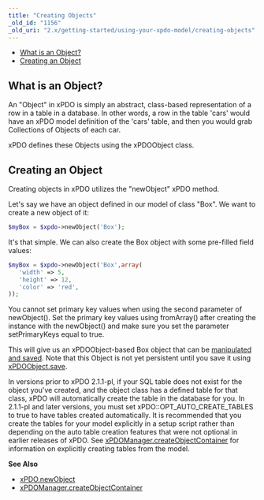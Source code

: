 ```yaml
---
title: "Creating Objects"
_old_id: "1156"
_old_uri: "2.x/getting-started/using-your-xpdo-model/creating-objects"
---
```


- [What is an Object?](#CreatingObjects-WhatisanObject%3F)
- [Creating an Object](#CreatingObjects-CreatinganObject)



## What is an Object?

An "Object" in xPDO is simply an abstract, class-based representation of a row in a table in a database. In other words, a row in the table 'cars' would have an xPDO model definition of the 'cars' table, and then you would grab Collections of Objects of each car.

xPDO defines these Objects using the xPDOObject class.

## Creating an Object

Creating objects in xPDO utilizes the "newObject" xPDO method.

Let's say we have an object defined in our model of class "Box". We want to create a new object of it:

``` php 
$myBox = $xpdo->newObject('Box');
```

It's that simple. We can also create the Box object with some pre-filled field values:

``` php 
$myBox = $xpdo->newObject('Box',array(
   'width' => 5,
   'height' => 12,
   'color' => 'red',
));
```

You cannot set primary key values when using the second parameter of newObject(). Set the primary key values using fromArray() after creating the instance with the newObject() and make sure you set the parameter setPrimaryKeys equal to true.

This will give us an xPDOObject-based Box object that can be [manipulated and saved](xpdo/getting-started/using-your-xpdo-model/setting-object-fields "Setting Object Fields"). Note that this Object is not yet persistent until you save it using [xPDOObject.save](xpdo/class-reference/xpdoobject/persistence-methods/save "save").

In versions prior to xPDO 2.1.1-pl, if your SQL table does not exist for the object you've created, and the object class has a defined table for that class, xPDO will automatically create the table in the database for you. In 2.1.1-pl and later versions, you must set xPDO::OPT\_AUTO\_CREATE\_TABLES to true to have tables created automatically. It is recommended that you create the tables for your model explicitly in a setup script rather than depending on the auto table creation features that were not optional in earlier releases of xPDO. See [xPDOManager.createObjectContainer](xpdo/class-reference/xpdomanager/xpdomanager.createobjectcontainer "xPDOManager.createObjectContainer") for information on explicitly creating tables from the model.

 
**See Also**

- [xPDO.newObject](xpdo/class-reference/xpdo/xpdo.newobject "xPDO.newObject")
- [xPDOManager.createObjectContainer](xpdo/class-reference/xpdomanager/xpdomanager.createobjectcontainer "xPDOManager.createObjectContainer")
